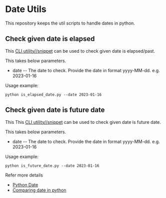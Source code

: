 # Date Utils

This repository keeps the util scripts to handle dates in python.

## Check given date is elapsed
This [CLI utility//snippet](https://github.com/kumvijaya/date-utils/blob/main/is_elapsed_date.py) can be used to check given date is elapsed/past.

This takes below parameters.
- date -- The date to check. Provide the date in format yyyy-MM-dd. e.g. 2023-01-16

Usage example:
```
python is_elapsed_date.py --date 2023-01-16
```

## Check given date is future date
This This [CLI utility//snippet](https://github.com/kumvijaya/date-utils/blob/main/is_future_date.py) can be used to check given date is future date. 

This takes below parameters.
- date -- The date to check. Provide the date in format yyyy-MM-dd. e.g. 2023-01-16

Usage example:
```
python is_future_date.py --date 2023-01-16
```

Refer more details 
- [Python Date](https://docs.python.org/3/library/datetime.html)
- [Comparing date in python](https://stackoverflow.com/questions/13227597/how-to-compare-dates-only-and-not-the-time-in-python)